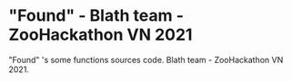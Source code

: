 # "Found" - Blath team - ZooHackathon VN 2021
"Found" 's some functions sources code.
Blath team - ZooHackathon VN 2021.
